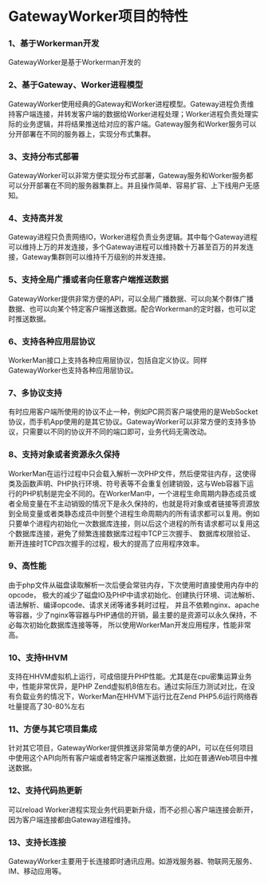 # GatewayWorker项目的特性

### 1、基于Workerman开发
GatewayWorker是基于Workerman开发的

### 2、基于Gateway、Worker进程模型
GatewayWorker使用经典的Gateway和Worker进程模型。Gateway进程负责维持客户端连接，并转发客户端的数据给Worker进程处理；Worker进程负责处理实际的业务逻辑，并将结果推送给对应的客户端。Gateway服务和Worker服务可以分开部署在不同的服务器上，实现分布式集群。

### 3、支持分布式部署
GatewayWorker可以非常方便实现分布式部署，Gateway服务和Worker服务都可以分开部署在不同的服务器集群上。并且操作简单、容易扩容、上下线用户无感知。

### 4、支持高并发
Gateway进程只负责网络IO，Worker进程负责业务逻辑。其中每个Gateway进程可以维持上万的并发连接，多个Gateway进程可以维持数十万甚至百万的并发连接，Gateway集群则可以维持千万级别的并发连接。

### 5、支持全局广播或者向任意客户端推送数据
GatewayWorker提供非常方便的API，可以全局广播数据、可以向某个群体广播数据、也可以向某个特定客户端推送数据。配合Workerman的定时器，也可以定时推送数据。

### 6、支持各种应用层协议
WorkerMan接口上支持各种应用层协议，包括自定义协议。同样GatewayWorker也支持各种应用层协议。

### 7、多协议支持
有时应用客户端所使用的协议不止一种，例如PC网页客户端使用的是WebSocket协议，而手机App使用的是其它协议。GatewayWorker可以非常方便的支持多协议，只需要以不同的协议开不同的端口即可，业务代码无需改动。

### 8、支持对象或者资源永久保持
WorkerMan在运行过程中只会载入解析一次PHP文件，然后便常驻内存，这使得类及函数声明、PHP执行环境、符号表等不会重复创建销毁，这与Web容器下运行的PHP机制是完全不同的。在WorkerMan中，一个进程生命周期内静态成员或者全局变量在不主动销毁的情况下是永久保持的，也就是将对象或者链接等资源放到全局变量或者类静态成员中则整个进程生命周期内的所有请求都可以复用。例如只要单个进程内初始化一次数据库连接，则以后这个进程的所有请求都可以复用这个数据库连接，避免了频繁连接数据库过程中TCP三次握手、 数据库权限验证、断开连接时TCP四次握手的过程，极大的提高了应用程序效率。

### 9、高性能
由于php文件从磁盘读取解析一次后便会常驻内存，下次使用时直接使用内存中的opcode， 极大的减少了磁盘IO及PHP中请求初始化、创建执行环境、词法解析、语法解析、编译opcode、请求关闭等诸多耗时过程， 并且不依赖nginx、apache等容器，少了nginx等容器与PHP通信的开销，最主要的是资源可以永久保持，不必每次初始化数据库连接等等， 所以使用WorkerMan开发应用程序，性能非常高。

### 10、支持HHVM
支持在HHVM虚拟机上运行，可成倍提升PHP性能。尤其是在cpu密集运算业务中，性能非常优异，是PHP Zend虚拟机8倍左右。通过实际压力测试对比，在没有负载业务的情况下，WorkerMan在HHVM下运行比在Zend PHP5.6运行网络吞吐量提高了30-80%左右

### 11、方便与其它项目集成
针对其它项目，GatewayWorker提供推送非常简单方便的API，可以在任何项目中使用这个API向所有客户端或者特定客户端推送数据，比如在普通Web项目中推送数据。

### 12、支持代码热更新
可以reload Worker进程实现业务代码更新升级，而不必担心客户端连接会断开，因为客户端连接都由Gateway进程维持。

### 13、支持长连接
GatewayWorker主要用于长连接即时通讯应用。如游戏服务器、物联网无服务、IM、移动应用等。



